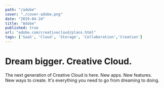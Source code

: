 ```yaml
---
path: "/adobe"
cover: "./cover-adobe.png"
date: "2019-04-24"
title: "Adobe"
published: true
url: "adobe.com/creativecloud/plans.html"
tags: ['SaaS', 'Cloud', 'Storage', 'Collaboration','Creation']
---
```


# Dream bigger. Creative Cloud.

The next generation of Creative Cloud is here. New apps. New features. New ways to create. It's everything you need to go from dreaming to doing.

